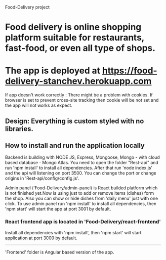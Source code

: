 Food-Delivery project
# Food delivery is online shopping platform suitable for restaurants, fast-food, or even all type of shops.

# The app is deployed at https://food-delivery-stanchev.herokuapp.com 
 
 If app doesn't work correctly : There might be a problem with cookies. If browser is set to prevent cross-site tracking then cookie will be not set and the app will not works as expect.


## Design: Everything is custom styled with no libraries.

## How to install and run the application locally

Backend is building with NODE JS, Express, Mongoose, Mongo - with cloud based database - Mongo Atlas.
You need to open the folder "Rest-api" and run 'npm install' to install all dependencies. 
After that run 'node index.js' and the api will listening on port 3500.
You can change the port or change origins in 'Rest-api/config/config.js'.

Admin panel ('Food-Delivery/admin-panel) is React builded platform which is not finished yet.Now is using just to add or remove items (dishes) form the shop.
Also you can show or hide dishes from 'daily menu' just with one click.
To use admin panel run 'npm install' to install all dependencies, then 'npm start' will start the app at port 3001 by default.

### React frontend app is located in 'Food-Delivery/react-frontend'
Install all dependencies with 'npm install', then 'npm start' will start application at port 3000 by default.


------------------------------------------------------------------

'Frontend' folder is Angular based version of the app.
